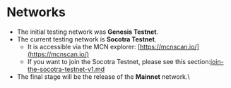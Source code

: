 # Networks

* The initial testing network was **Genesis Testnet**.
* The current testing network is **Socotra Testnet**.
  * It is accessible via the MCN explorer: [https://mcnscan.io/](https://mcnscan.io/)
  * If you want to join the Socotra Testnet, please see this section:[join-the-socotra-testnet-v1.md](../the-juneo-network/join-the-socotra-testnet-v1.md "mention")
* The final stage will be the release of the **Mainnet** network.\
